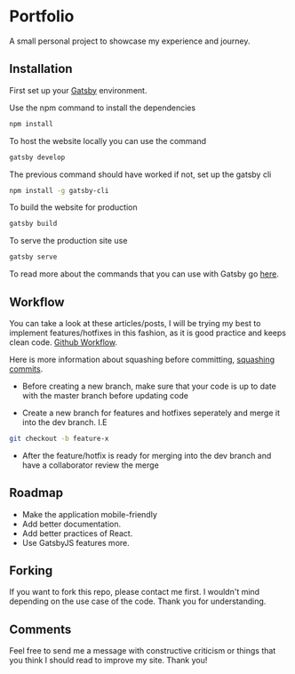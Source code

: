 # Portfolio

A small personal project to showcase my experience and journey.

## Installation

First set up your [Gatsby](https://www.gatsbyjs.org/tutorial/) environment.

Use the npm command to install the dependencies
```sh
npm install 
```
To host the website locally you can use the command
```sh
gatsby develop
```

The previous command should have worked if not, set up the gatsby cli
```sh
npm install -g gatsby-cli
```

To build the website for production
```sh
gatsby build
```

To serve the production site use
```sh
gatsby serve
```

To read more about the commands that you can use with Gatsby go [here](https://www.gatsbyjs.org/docs/gatsby-cli/).

## Workflow
You can take a look at these articles/posts, I will be trying my best to implement features/hotfixes in this fashion, as it is good practice and keeps clean code. [Github Workflow](https://medium.com/@patrickporto/4-branching-workflows-for-git-30d0aaee7bf).

Here is more information about squashing before committing, [squashing commits](https://softwareengineering.stackexchange.com/questions/263164/why-squash-git-commits-for-pull-requests).

- Before creating a new branch, make sure that your code is up to date with the master branch before updating code

- Create a new branch for features and hotfixes seperately and merge it into the dev branch. I.E
```sh
git checkout -b feature-x
```
- After the feature/hotfix is ready for merging into the dev branch and have a collaborator review the merge

## Roadmap
- Make the application mobile-friendly
- Add better documentation.
- Add better practices of React.
- Use GatsbyJS features more.

## Forking
If you want to fork this repo, please contact me first. I wouldn't mind depending on the use case of the code. Thank you for understanding.

## Comments
Feel free to send me a message with constructive criticism or things that you think I should read to improve my site. Thank you!